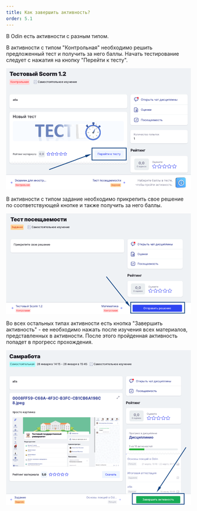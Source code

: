 ```yaml
---
title: Как завершить активность?
order: 5.1
---
```


В Odin есть активности с разным типом.

В активности с типом "Контрольная" необходимо решить предложенный тест и получить за него баллы. Начать тестирование следует с нажатия на кнопку "Перейти к тесту".

![](<./image (8).png>)

В активности с типом задание необходимо прикрепить свое решение по соответствующей кнопке и также получить за него баллы.

![](<./image (9).png>)

Во всех остальных типах активности есть кнопка "Завершить активность" - ее необходимо нажать после изучения всех материалов, представленных в активности. После этого пройденная активность попадет в прогресс прохождения.

![](<./image (7).png>)